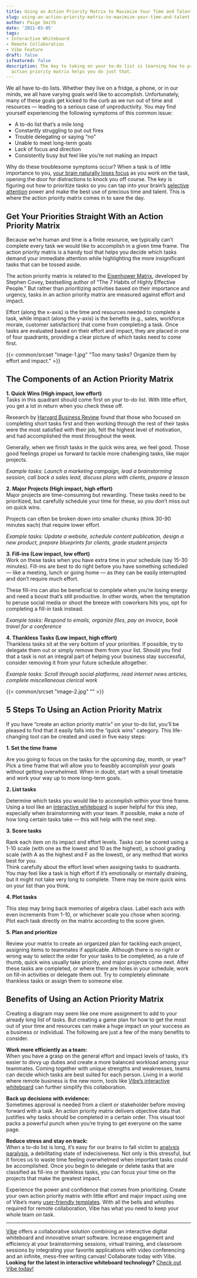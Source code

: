 ```yaml
---
title: Using an Action Priority Matrix to Maximize Your Time and Talent
slug: using-an-action-priority-matrix-to-maximize-your-time-and-talent
author: Paige Smith
date: '2021-03-05'
tags:
- Interactive Whiteboard
- Remote Collaboration
- Vibe Feature
draft: false
isfeatured: false
description: The key to taking on your to-do list is learning how to prioritize tasks to make the best use of your time. The
  action priority matrix helps you do just that.
---
```


We all have to-do lists. Whether they live on a fridge, a phone, or in our minds, we all have varying goals we’d like to accomplish. Unfortunately, many of these goals get kicked to the curb as we run out of time and resources — leading to a serious case of unproductivity. You may find yourself experiencing the following symptoms of this common issue:

- A to-do list that’s a mile long
- Constantly struggling to put out fires
- Trouble delegating or saying “no”
- Unable to meet long-term goals
- Lack of focus and direction
- Consistently busy but feel like you’re not making an impact

Why do these troublesome symptoms occur? When a task is of little importance to you, [your brain naturally loses focus](https://www.inc.com/geoffrey-james/what-goal-setting-does-to-your-brain-why-its-spectacularly-effective.html) as you work on the task, opening the door for distractions to knock you off course. The key is figuring out how to prioritize tasks so you can tap into your brain’s [selective attention](https://www.verywellmind.com/what-is-selective-attention-2795022#:~:text=Selective%20attention%20is%20the%20process,and%20focus%20on%20what%20matters.) power and make the best use of precious time and talent. This is where the action priority matrix comes in to save the day.

## Get Your Priorities Straight With an Action Priority Matrix

Because we’re human and time is a finite resource, we typically can’t complete every task we would like to accomplish in a given time frame. The action priority matrix is a handy tool that helps you decide which tasks demand your immediate attention while highlighting the more insignificant tasks that can be tossed aside.

The action priority matrix is related to the [Eisenhower Matrix](https://www.businessinsider.com/how-to-use-stephen-coveys-time-management-matrix-2015-12), developed by Stephen Covey, bestselling author of “The 7 Habits of Highly Effective People.” But rather than prioritizing activities based on their importance and urgency, tasks in an action priority matrix are measured against effort and impact.

Effort (along the x-axis) is the time and resources needed to complete a task, while impact (along the y-axis) is the benefits (e.g., sales, workforce morale, customer satisfaction) that come from completing a task. Once tasks are evaluated based on their effort and impact, they are placed in one of four quadrants, providing a clear picture of which tasks need to come first.

{{< common/srcset "image-1.jpg" "Too many tasks? Organize them by effort and impact." >}}

## The Components of an Action Priority Matrix

**1. Quick Wins (High impact, low effort)**  
Tasks in this quadrant should come first on your to-do list. With little effort, you get a lot in return when you check these off.

Research by [Harvard Business Review](https://hbr.org/2016/03/your-desire-to-get-things-done-can-undermine-your-effectiveness) found that those who focused on completing short tasks first and then working through the rest of their tasks were the most satisfied with their job, felt the highest level of motivation, and had accomplished the most throughout the week.

Generally, when we finish tasks in the quick wins area, we feel good. Those good feelings propel us forward to tackle more challenging tasks, like major projects.

*Example tasks: Launch a marketing campaign, lead a brainstorming session, call back a sales lead, discuss plans with clients, prepare a lesson*

**2. Major Projects (High impact, high effort)**  
Major projects are time-consuming but rewarding. These tasks need to be prioritized, but carefully schedule your time for these, so you don’t miss out on quick wins.

Projects can often be broken down into smaller chunks (think 30-90 minutes each) that require lower effort.

*Example tasks: Update a website, schedule content publication, design a new product, prepare blueprints for clients, grade student projects*

**3. Fill-ins (Low impact, low effort)**  
Work on these tasks when you have extra time in your schedule (say 15-30 minutes). Fill-ins are best to do right before you have something scheduled — like a meeting, lunch or going home — as they can be easily interrupted and don’t require much effort.

These fill-ins can also be beneficial to complete when you’re losing energy and need a boost that’s still productive. In other words, when the temptation to peruse social media or shoot the breeze with coworkers hits you, opt for completing a fill-in task instead.

*Example tasks: Respond to emails, organize files, pay an invoice, book travel for a conference*

**4. Thankless Tasks (Low impact, high effort)**  
Thankless tasks sit at the very bottom of your priorities. If possible, try to delegate them out or simply remove them from your list. Should you find that a task is not an integral part of helping your business stay successful, consider removing it from your future schedule altogether.

*Example tasks: Scroll through social platforms, read internet news articles, complete miscellaneous clerical work*

{{< common/srcset "image-2.jpg" "" >}}

## 5 Steps To Using an Action Priority Matrix

If you have “create an action priority matrix” on your to-do list, you’ll be pleased to find that it easily falls into the “quick wins” category. This life-changing tool can be created and used in five easy steps:

**1. Set the time frame**

Are you going to focus on the tasks for the upcoming day, month, or year? Pick a time frame that will allow you to feasibly accomplish your goals without getting overwhelmed. When in doubt, start with a small timetable and work your way up to more long-term goals.

**2. List tasks**

Determine which tasks you would like to accomplish within your time frame. Using a tool like an [interactive whiteboard](https://vibe.us/lp/scenario-remote/) is super helpful for this step, especially when brainstorming with your team. If possible, make a note of how long certain tasks take — this will help with the next step.

**3. Score tasks**

Rank each item on its impact and effort levels. Tasks can be scored using a 1-10 scale (with one as the lowest and 10 as the highest), a school grading scale (with A as the highest and F as the lowest), or any method that works best for you.  
Think carefully about the effort level when assigning tasks to quadrants. You may feel like a task is high effort if it’s emotionally or mentally draining, but it might not take very long to complete. There may be more quick wins on your list than you think.

**4. Plot tasks**

This step may bring back memories of algebra class. Label each axis with even increments from 1-10, or whichever scale you chose when scoring. Plot each task directly on the matrix according to the score given.

**5. Plan and prioritize**

Review your matrix to create an organized plan for tackling each project, assigning items to teammates if applicable. Although there is no right or wrong way to select the order for your tasks to be completed, as a rule of thumb, quick wins usually take priority, and major projects come next. After these tasks are completed, or where there are holes in your schedule, work on fill-in activities or delegate them out. Try to completely eliminate thankless tasks or assign them to someone else.

## Benefits of Using an Action Priority Matrix

Creating a diagram may seem like one more assignment to add to your already long list of tasks. But creating a game plan for how to get the most out of your time and resources can make a huge impact on your success as a business or individual. The following are just a few of the many benefits to consider.

**Work more efficiently as a team:**  
When you have a grasp on the general effort and impact levels of tasks, it’s easier to divvy up duties and create a more balanced workload among your teammates. Coming together with unique strengths and weaknesses, teams can decide which tasks are best suited for each person. Living in a world where remote business is the new norm, tools like [Vibe’s interactive whiteboard](https://vibe.us/) can further simplify this collaboration.

**Back up decisions with evidence:**  
Sometimes approval is needed from a client or stakeholder before moving forward with a task. An action priority matrix delivers objective data that justifies why tasks should be completed in a certain order. This visual tool packs a powerful punch when you’re trying to get everyone on the same page.

**Reduce stress and stay on track:**  
When a to-do list is long, it’s easy for our brains to fall victim to [analysis paralysis](https://www.healthline.com/health/mental-health/analysis-paralysis), a debilitating state of indecisiveness. Not only is this stressful, but it forces us to waste time feeling overwhelmed when important tasks could be accomplished. Once you begin to delegate or delete tasks that are classified as fill-ins or thankless tasks, you can focus your time on the projects that make the greatest impact.

Experience the power and confidence that comes from prioritizing. Create your own action priority matrix with little effort and major impact using one of Vibe’s many [user-friendly templates](https://youtu.be/pmyEFVa-kw8). With all the bells and whistles required for remote collaboration, Vibe has what you need to keep your whole team on task.



---

[Vibe](https://vibe.us/) offers a collaborative solution combining an interactive digital whiteboard and innovative smart software. Increase engagement and efficiency at your brainstorming sessions, virtual training, and classroom sessions by integrating your favorite applications with video conferencing and an infinite, mess-free writing canvas! Collaborate today with Vibe.  
**Looking for the latest in interactive whiteboard technology?** [Check out Vibe today!](https://vibe.us/order/)

